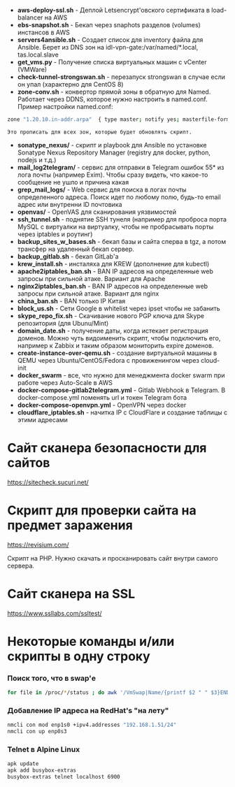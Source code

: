* **aws-deploy-ssl.sh** - Деплой Letsencrypt'овского сертификата в load-balancer на AWS
* **ebs-snapshot.sh** - Бекап через snaphots разделов (volumes) инстансов в AWS
* **servers4ansible.sh** - Создает список для inventory файла для Ansible. Берет из DNS зон на idl-vpn-gate:/var/named/*.local, tas.local.slave
* **get_vms.py** - Получение списка виртуальных машин с vCenter (VMWare)
* **check-tunnel-strongswan.sh** - перезапуск strongswan в случае если он упал (характерно для CentOS 8)
* **zone-conv.sh** - конвертор прямой зоны в обратную для Named. Работает через DDNS, которое нужно настроить в named.conf. Пример настройки named.conf:
```sh
zone "1.20.10.in-addr.arpa"  { type master; notify yes; masterfile-format text; file "/var/named/1.20.10-rev_idl.local";  allow-transfer { 127.0.0.1; 10.20.1.253; }; update-policy local; };
```
`Это прописать для всех зон, которые будет обновлять скрипт.`

* **sonatype_nexus/** - скрипт и playbook для Ansible по установке Sonatype Nexus Repository Manager (registry для docker, python, nodejs и т.д.)
* **mail_log2telegram/** - сервис для отправки в Telegram ошибок 55* из лога почты (например Exim). Чтобы сразу видеть, что какое-то сообщение не ушло и причина какая
* **grep_mail_logs/** - Web сервис для поиска в логах почты определенного адреса. Поиск идет по любому полю, будь-то email адрес или внутренни ID почтовика
* **openvas/** - OpenVAS для сканирования уязвимостей
* **ssh_tunnel.sh** - поднятие SSH тунеля (например для проброса порта MySQL с виртуалки на виртуалку, чтобы не пробрасывать порты через iptables и роутинг)
* **backup_sites_w_bases.sh** - бекап базы и сайта сперва в tgz, а потом трансфер на удаленный бекап сервер.
* **backup_gitlab.sh** - бекап GitLab'а
* **krew_install.sh** - инсталяха для KREW (дополнение для kubectl)
* **apache2iptables_ban.sh** - BAN IP адресов на определенные web запросы при сильной атаке. Вариант для Apache
* **nginx2iptables_ban.sh** - BAN IP адресов на определенные web запросы при сильной атаке. Вариант для nginx
* **china_ban.sh** - BAN только IP Китая
* **block_us.sh** - Сети Google в whitelist через ipset чтобы не забанить
* **skype_repo_fix.sh** - Скачивание нового PGP ключа для Skype репозитория (для Ubunu/Mint)
* **domain_date.sh** - получение даты, когда истекает регистрация доменов. Можно чуть видоименить скрипт, чтобы подключить его, например к Zabbix и таким образом мониторить expire доменов.
* **create-instance-over-qemu.sh** - создание виртуальной машины в QEMU через Ubuntu/CentOS/Fedora с провиженингом через cloud-init
* **docker_swarm** - все, что нужно для менеджмента docker swarm при работе через Auto-Scale в AWS
* **docker-compose-gitlab2telegram.yml** - Gitlab Webhook в Telegram. В docker-compose.yml поменять url и токен Telegram бота
* **docker-compose-openvpn.yml** - OpenVPN через docker
* **cloudflare_iptables.sh** - начитка IP с CloudFlare и создание таблицы с этими адресами

# Сайт сканера безопасности для сайтов

https://sitecheck.sucuri.net/

# Скрипт для проверки сайта на предмет заражения

https://revisium.com/

Скрипт на PHP. Нужно скачать и просканировать сайт внутри самого сервера.

# Сайт сканера на SSL

https://www.ssllabs.com/ssltest/

# Некоторые команды и/или скрипты в одну строку

### Поиск того, что в swap'е
```sh
for file in /proc/*/status ; do awk '/VmSwap|Name/{printf $2 " " $3}END{ print ""}' $file; done | sort -k 2 -n -r | more
```

### Добавление IP адреса на RedHat's "на лету"
```sh
nmcli con mod enp1s0 +ipv4.addresses "192.168.1.51/24"
nmcli con up enp0s3
```

### Telnet в Alpine Linux
```sh
apk update
apk add busybox-extras
busybox-extras telnet localhost 6900
```
